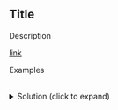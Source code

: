 ## Title

Description

[link](link)

Examples

<br>

<details>
  <summary>Solution (click to expand)</summary>

Algorithm


</details>